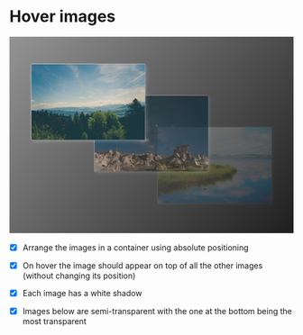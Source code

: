 # Hover images

![screenshot](screenshot.png)

- [x] Arrange the images in a container using absolute positioning

- [x] On hover the image should appear on top of all the other images (without changing its position)

- [x] Each image has a white shadow

- [x] Images below are semi-transparent with the one at the bottom being the most transparent
